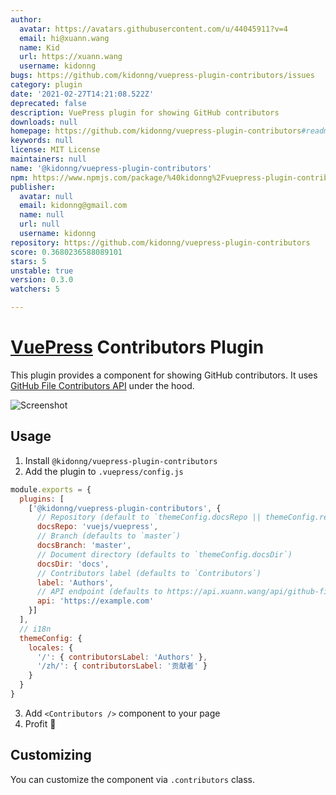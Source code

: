 ```yaml
---
author:
  avatar: https://avatars.githubusercontent.com/u/44045911?v=4
  email: hi@xuann.wang
  name: Kid
  url: https://xuann.wang
  username: kidonng
bugs: https://github.com/kidonng/vuepress-plugin-contributors/issues
category: plugin
date: '2021-02-27T14:21:08.522Z'
deprecated: false
description: VuePress plugin for showing GitHub contributors
downloads: null
homepage: https://github.com/kidonng/vuepress-plugin-contributors#readme
keywords: null
license: MIT License
maintainers: null
name: '@kidonng/vuepress-plugin-contributors'
npm: https://www.npmjs.com/package/%40kidonng%2Fvuepress-plugin-contributors
publisher:
  avatar: null
  email: kidonng@gmail.com
  name: null
  url: null
  username: kidonng
repository: https://github.com/kidonng/vuepress-plugin-contributors
score: 0.3680236588089101
stars: 5
unstable: true
version: 0.3.0
watchers: 5

---
```


# [VuePress](https://vuepress.vuejs.org/) Contributors Plugin

This plugin provides a component for showing GitHub contributors. It uses [GitHub File Contributors API](https://github.com/kidonng/api#github-file-contributors) under the hood.

![Screenshot](screenshot.png)

## Usage

1. Install `@kidonng/vuepress-plugin-contributors`
2. Add the plugin to `.vuepress/config.js`

```js
module.exports = {
  plugins: [
    ['@kidonng/vuepress-plugin-contributors', {
      // Repository (default to `themeConfig.docsRepo || themeConfig.repo`)
      docsRepo: 'vuejs/vuepress',
      // Branch (defaults to `master`)
      docsBranch: 'master',
      // Document directory (defaults to `themeConfig.docsDir`)
      docsDir: 'docs',
      // Contributors label (defaults to `Contributors`)
      label: 'Authors',
      // API endpoint (defaults to https://api.xuann.wang/api/github-file-contributors)
      api: 'https://example.com'
    }]
  ],
  // i18n
  themeConfig: {
    locales: {
      '/': { contributorsLabel: 'Authors' },
      '/zh/': { contributorsLabel: '贡献者' }
    }
  }
}
```

3. Add `<Contributors />` component to your page
4. Profit 🎉

## Customizing

You can customize the component via `.contributors` class.
